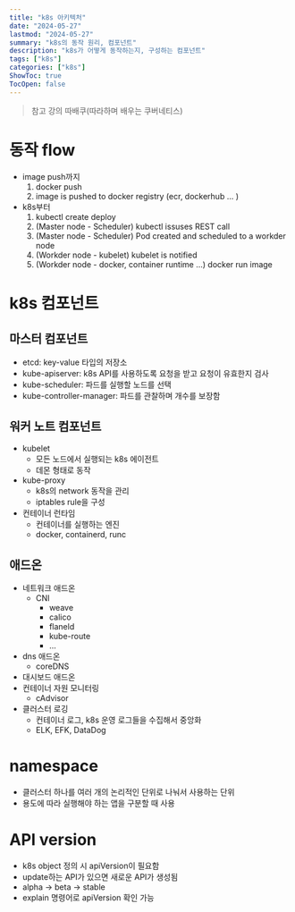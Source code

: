 ```yaml
---
title: "k8s 아키텍처"
date: "2024-05-27"
lastmod: "2024-05-27"
summary: "k8s의 동작 원리, 컴포넌트"
description: "k8s가 어떻게 동작하는지, 구성하는 컴포넌트"
tags: ["k8s"]
categories: ["k8s"]
ShowToc: true
TocOpen: false
---
```


> 참고 강의
> 따배쿠(따라하며 배우는 쿠버네티스)

# 동작 flow
- image push까지
  1. docker push
  2. image is pushed to docker registry (ecr, dockerhub ... )
- k8s부터
  1. kubectl create deploy
  2. (Master node - Scheduler) kubectl issuses REST call
  3. (Master node - Scheduler) Pod created and scheduled to a workder node 
  4. (Workder node - kubelet) kubelet is notified
  5. (Workder node - docker, container runtime ...) docker run image 

# k8s 컴포넌트
## 마스터 컴포넌트
- etcd: key-value 타입의 저장소
- kube-apiserver: k8s API를 사용하도록 요청을 받고 요청이 유효한지 검사
- kube-scheduler: 파드를 실행할 노드를 선택
- kube-controller-manager: 파드를 관찰하며 개수를 보장함
## 워커 노트 컴포넌트
- kubelet
  - 모든 노드에서 실행되는 k8s 에이전트
  - 데몬 형태로 동작
- kube-proxy
  - k8s의 network 동작을 관리
  - iptables rule을 구성
- 컨테이너 런타임
  - 컨테이너를 실행하는 엔진
  - docker, containerd, runc
## 애드온
- 네트워크 애드온
  - CNI
    - weave
    - calico
    - flaneld
    - kube-route
    - ...
- dns 애드온 
  - coreDNS
- 대시보드 애드온
- 컨테이너 자원 모니터링
  - cAdvisor
- 클러스터 로깅
  - 컨테이너 로그, k8s 운영 로그들을 수집해서 중앙화
  - ELK, EFK, DataDog

# namespace
- 클러스터 하나를 여러 개의 논리적인 단위로 나눠서 사용하는 단위
- 용도에 따라 실행해야 하는 앱을 구분할 때 사용 

# API version
- k8s object 정의 시 apiVersion이 필요함
- update하는 API가 있으면 새로운 API가 생성됨
- alpha -> beta -> stable
- explain 명령어로 apiVersion 확인 가능